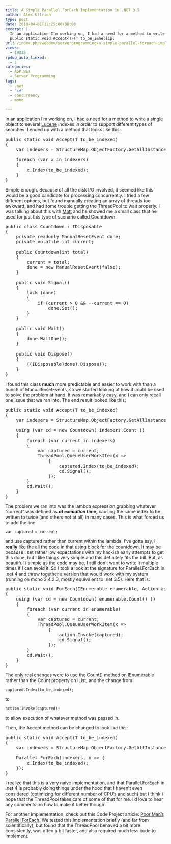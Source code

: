 ```yaml
---
title: A Simple Parallel.ForEach Implementation in .NET 3.5
author: Alex Ullrich
type: post
date: 2010-04-01T12:25:00+00:00
excerpt: |
  In an application I'm working on, I had a need for a method to write a single object to several Lucene indexes in order to support different types of searches.  I ended up with a method that looks like this:
  public static void Accept<T>(T to_be_i&hellip;
url: /index.php/webdev/serverprogramming/a-simple-parallel-foreach-implementation-5/
views:
  - 19215
rp4wp_auto_linked:
  - 1
categories:
  - ASP.NET
  - Server Programming
tags:
  - .net
  - 'c#'
  - concurrency
  - mono

---
```

In an application I&#8217;m working on, I had a need for a method to write a single object to several [Lucene][1] indexes in order to support different types of searches. I ended up with a method that looks like this:

<pre>public static void Accept<T>(T to_be_indexed) 
{
	var indexers = StructureMap.ObjectFactory.GetAllInstances<Indexer<T>>();
	
	foreach (var x in indexers)
	{
		x.Index(to_be_indexed);
	}
}</pre>

Simple enough. Because of all the disk I/O involved, it seemed like this would be a good candidate for processing concurrently. I tried a few different options, but found manually creating an array of threads too awkward, and had some trouble getting the ThreadPool to wait properly. I was talking about this with [Matt][2] and he showed me a small class that he used for just this type of scenario called Countdown.

<pre>public class Countdown : IDisposable
{
    private readonly ManualResetEvent done;
    private volatile int current;

    public Countdown(int total)
    {
        current = total;
        done = new ManualResetEvent(false);
    }

    public void Signal()
    {
        lock (done)
        {
            if (current > 0 && --current == 0)
                done.Set();
        }
    }

    public void Wait()
    {
        done.WaitOne();
    }

    public void Dispose()
    {
        ((IDisposable)done).Dispose();
    }
} </pre>

I found this class **much** more predictable and easier to work with than a bunch of ManualResetEvents, so we started looking at how it could be used to solve the problem at hand. It was remarkably easy, and I can only recall one issue that we ran into. The end result looked like this:

<pre>public static void Accept<T>(T to_be_indexed) 
{
	var indexers = StructureMap.ObjectFactory.GetAllInstances<Indexer<T>>();
	
	using (var cd = new Countdown( indexers.Count ))
    {
        foreach (var current in indexers)
        {
            var captured = current;
            ThreadPool.QueueUserWorkItem(x =>
                {
                    captured.Index(to_be_indexed);
                    cd.Signal();
                });
        }
        cd.Wait();
    }
}</pre>

The problem we ran into was the lambda expression grabbing whatever &#8220;current&#8221; was defined as **_at execution time_**, causing the same index to be written to twice (and others not at all) in many cases. This is what forced us to add the line
  
<code class="codespan">var captured = current;</code>
  
and use captured rather than current within the lambda. I&#8217;ve gotta say, I **really** like the all the code in that using block for the countdown. It may be because I set rather low expectations with my hackish early attempts to get this done, but I like things very simple and this definitely fits the bill. But, as beautiful / simple as the code may be, I still don&#8217;t want to write it multiple times if I can avoid it. So I took a look at the signature for Parallel.ForEach in .net 4 and threw together a version that would work with my system (running on mono 2.4.2.3, mostly equivalent to .net 3.5). Here that is:

<pre>public static void ForEach<T>(IEnumerable<T> enumerable, Action<T> action)
{
    using (var cd = new Countdown( enumerable.Count() ))
    {
        foreach (var current in enumerable)
        {
            var captured = current;
            ThreadPool.QueueUserWorkItem(x =>
                {
                    action.Invoke(captured);
                    cd.Signal();
                });
        }
        cd.Wait();
    }
}</pre>

The only real changes were to use the Count() method on IEnumerable rather than the Count property on IList, and the change from
  
<code class="codespan">captured.Index(to_be_indexed);</code>
  
to
  
<code class="codespan">action.Invoke(captured);</code>
  
to allow execution of whatever method was passed in.

Then, the Accept method can be changed to look like this:

<pre>public static void Accept<T>(T to_be_indexed) 
{
	var indexers = StructureMap.ObjectFactory.GetAllInstances<Indexer<T>>();
	
	Parallel.ForEach(indexers, x => {
		x.Index(to_be_indexed);	
	});
}</pre>

I realize that this is a very naive implementation, and that Parallel.ForEach in .net 4 is probably doing things under the hood that I haven&#8217;t even considered (optimizing for different number of CPU&#8217;s and such) but I think / hope that the ThreadPool takes care of some of that for me. I&#8217;d love to hear any comments on how to make it better though. 

For another implementation, check out this Code Project article: [Poor Man&#8217;s Parallel ForEach][3]. We tested this implementation briefly (and far from scientifically), but found that the ThreadPool behaved a bit more consistently, was often a bit faster, and also required much less code to implement.

 [1]: http://incubator.apache.org/projects/lucene.net.html
 [2]: /index.php/All/?disp=authdir&author=225
 [3]: http://www.codeproject.com/KB/dotnet/PoorMansParallelForEach.aspx